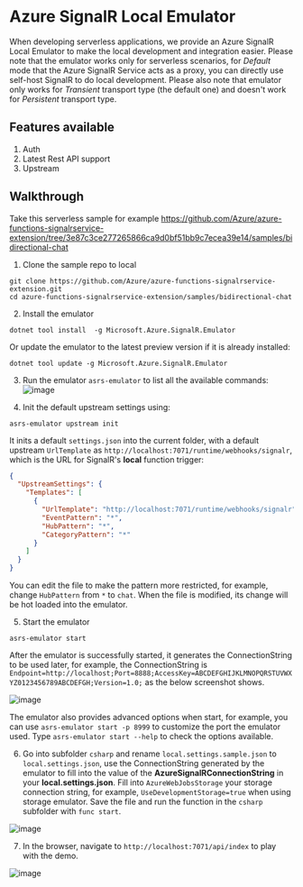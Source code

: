 # Azure SignalR Local Emulator

When developing serverless applications, we provide an Azure SignalR Local Emulator to make the local development and integration easier. Please note that the emulator works only for serverless scenarios, for *Default* mode that the Azure SignalR Service acts as a proxy, you can directly use self-host SignalR to do local development. Please also note that emulator only works for *Transient* transport type (the default one) and doesn't work for *Persistent* transport type.

Features available
------------------
1. Auth
2. Latest Rest API support
3. Upstream

Walkthrough
----------------
Take this serverless sample for example https://github.com/Azure/azure-functions-signalrservice-extension/tree/3e87c3ce277265866ca9d0bf51bb9c7ecea39e14/samples/bidirectional-chat 
1. Clone the sample repo to local
```
git clone https://github.com/Azure/azure-functions-signalrservice-extension.git
cd azure-functions-signalrservice-extension/samples/bidirectional-chat
```

2. Install the emulator
```
dotnet tool install  -g Microsoft.Azure.SignalR.Emulator
```
Or update the emulator to the latest preview version if it is already installed:
```
dotnet tool update -g Microsoft.Azure.SignalR.Emulator
```

3. Run the emulator `asrs-emulator` to list all the available commands:
![image](https://user-images.githubusercontent.com/668244/93064883-a7e69080-f6aa-11ea-925a-89149e32c233.png)

4. Init the default upstream settings using:
```
asrs-emulator upstream init
```

It inits a default `settings.json` into the current folder, with a default upstream `UrlTemplate` as `http://localhost:7071/runtime/webhooks/signalr`, which is the URL for SignalR's **local** function trigger:
```json
{
  "UpstreamSettings": {
    "Templates": [
      {
        "UrlTemplate": "http://localhost:7071/runtime/webhooks/signalr",
        "EventPattern": "*",
        "HubPattern": "*",
        "CategoryPattern": "*"
      }
    ]
  }
}
```

You can edit the file to make the pattern more restricted, for example, change `HubPattern` from `*` to `chat`. When the file is modified, its change will be hot loaded into the emulator.

5. Start the emulator
```
asrs-emulator start
```

After the emulator is successfully started, it generates the ConnectionString to be used later, for example, the ConnectionString is `Endpoint=http://localhost;Port=8888;AccessKey=ABCDEFGHIJKLMNOPQRSTUVWXYZ0123456789ABCDEFGH;Version=1.0;` as the below screenshot shows.

![image](https://user-images.githubusercontent.com/668244/93065543-6d312800-f6ab-11ea-96de-02ae660cf5d1.png)

The emulator also provides advanced options when start, for example, you can use `asrs-emulator start -p 8999` to customize the port the emulator used. Type `asrs-emulator start --help` to check the options available.

6. Go into subfolder `csharp` and rename `local.settings.sample.json` to `local.settings.json`, use the ConnectionString generated by the emulator to fill into the value of the **AzureSignalRConnectionString** in your **local.settings.json**. Fill into `AzureWebJobsStorage` your storage connection string, for example, `UseDevelopmentStorage=true` when using storage emulator. Save the file and run the function in the `csharp` subfolder with `func start`.

![image](https://user-images.githubusercontent.com/668244/93066236-563f0580-f6ac-11ea-8d81-b63adc83e042.png)

7. In the browser, navigate to `http://localhost:7071/api/index` to play with the demo.

![image](https://user-images.githubusercontent.com/668244/93066361-78d11e80-f6ac-11ea-8b2e-bff28196850c.png)
